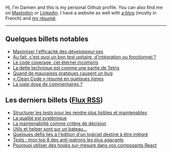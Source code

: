Hi, I'm Damien and this is my personal Github profile. You can also find me on
[Mastodon](https://piaille.fr/@dpobel) or
[Linkedin](https://www.linkedin.com/in/dpobel/). I have a website as well with [a
blog](https://damien.pobel.fr/posts/) (mostly in French) and [my
résumé](https://damien.pobel.fr/page/cv/).

<hr>

## Quelques billets notables

* [Maximiser l'efficacité des développeur·ses](https://damien.pobel.fr/post/maximiser-efficacite-developpeurs/)
* [Au fait, c'est quoi un bon test unitaire, d'intégration ou fonctionnel ?](https://damien.pobel.fr/post/bon-test-unitaire-integration-fonctionnel/)
* [Le code coverage, cet éternel incompris](https://damien.pobel.fr/post/code-coverage-taux-couverture-tests/)
* [La dette technique est comme une partie de Tetris](https://damien.pobel.fr/post/dette-technique-partie-tetris/)
* [Quand de mauvaises pratiques causent un bug](https://damien.pobel.fr/post/mauvaises-pratiques-bugs/)
* [« Clean Code » résumé en quelques lignes](https://damien.pobel.fr/post/clean-code/)
* [La juste dose de commentaires ?](https://damien.pobel.fr/post/juste-dose-commentaires-dans-le-code/)


## Les derniers billets ([Flux RSS](https://damien.pobel.fr/rss.xml))

* [Structurer les tests pour les rendre plus lisibles et maintenables](https://damien.pobel.fr/post/structurer-tests-lisibles-describe/)
* [La qualité est systémique](https://damien.pobel.fr/post/la-qualite-est-systemique/)
* [La maintenabilité comme critère de décision](https://damien.pobel.fr/post/la-maintenabilite-comme-critere-de-decision/)
* [Utils et helper sont sur un bateau…](https://damien.pobel.fr/post/utils-helper-sont-sur-un-bateau/)
* [Quelques défis liés à l'édition d'un logiciel destiné à être intégré](https://damien.pobel.fr/post/quelques-defis-editeur-logiciel-integration/)
* [Tests : mon top 8 des anti-patrons les plus agaçants](https://damien.pobel.fr/post/tests-antipatterns-agacants/)
* [Pourquoi utiliser des hooks sur-mesure dans vos composants React](https://damien.pobel.fr/post/custom-hooks-react/)

